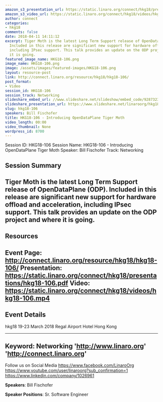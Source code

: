```yaml
---
amazon_s3_presentation_url: https://static.linaro.org/connect/hkg18/presentations/hkg18-106.pdf
amazon_s3_video_url: https://static.linaro.org/connect/hkg18/videos/hkg18-106.mp4
author: connect
categories:
- hkg18
comments: false
date: 2018-04-11 14:11:12
excerpt: Tiger Moth is the latest Long Term Support release of OpenDataPlane (ODP).
  Included in this release are significant new support for hardware offload and acceleration,
  including IPsec support. This talk provides an update on the ODP project and where
  it is going.
featured_image_name: HKG18-106.png
image_name: HKG18-106.png
image: /assets/images/featured-images/HKG18-106.png
layout: resource-post
link: http://connect.linaro.org/resource/hkg18/hkg18-106/
post_format:
- Video
session_id: HKG18-106
session_track: Networking
slideshare_embed_url: //www.slideshare.net/slideshow/embed_code/92873238
slideshare_presentation_url: https://www.slideshare.net/linaroorg/hkg18106-introducing-opendataplane-tiger-moth-92873238
slug: hkg18-106
speakers: Bill Fischofer
title: HKG18-106 - Introducing OpenDataPlane Tiger Moth
video_length: 00:00
video_thumbnail: None
wordpress_id: 8700
---
```


Session ID: HKG18-106
Session Name: HKG18-106 - Introducing OpenDataPlane Tiger Moth
Speaker: Bill Fischofer
Track: Networking


## Session Summary
Tiger Moth is the latest Long Term Support release of OpenDataPlane (ODP). Included in this release are significant new support for hardware offload and acceleration, including IPsec support. This talk provides an update on the ODP project and where it is going.
---------------------------------------------------
## Resources
Event Page: http://connect.linaro.org/resource/hkg18/hkg18-106/
Presentation: https://static.linaro.org/connect/hkg18/presentations/hkg18-106.pdf
Video: https://static.linaro.org/connect/hkg18/videos/hkg18-106.mp4
 ---------------------------------------------------
## Event Details
hkg18
19-23 March 2018
Regal Airport Hotel Hong Kong

---------------------------------------------------
Keyword: Networking
'http://www.linaro.org'
'http://connect.linaro.org'
---------------------------------------------------
Follow us on Social Media
https://www.facebook.com/LinaroOrg
https://www.youtube.com/user/linaroorg?sub_confirmation=1
https://www.linkedin.com/company/1026961

**Speakers**: Bill Fischofer

**Speaker Positions**: Sr. Software Engineer
